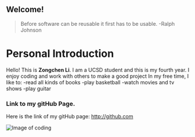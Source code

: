## Welcome!

> Before software can be reusable it first has to be usable. 
> -Ralph Johnson

#  Personal Introduction 

Hello! This is **Zongchen Li**. I am a UCSD student and this is my fourth year. I enjoy coding and work with others to make a good project
In my free time, I like to:
-read all kinds of books
-play basketball
-watch movies and tv shows
-play guitar

### Link to my gitHub Page. 

Here is the link of my gitHub page:
http://github.com 

![Image of coding](https://www.bgosoftware.com/blog/wp-content/uploads/2016/03/insidepost_coding.jpg)

